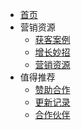 * [首页](/)
* 营销资源
  - [获客案例](/case)
  - [增长妙招](/growth)
  - [营销资源](/resource)
* 值得推荐
  - [赞助合作](/donate)
  - [更新记录](/update)
  - [合作伙伴](https://ababtools.com)